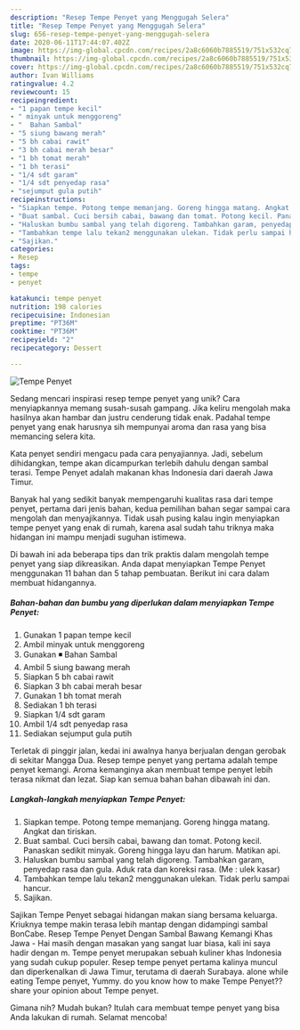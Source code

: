 ```yaml
---
description: "Resep Tempe Penyet yang Menggugah Selera"
title: "Resep Tempe Penyet yang Menggugah Selera"
slug: 656-resep-tempe-penyet-yang-menggugah-selera
date: 2020-06-11T17:44:07.402Z
image: https://img-global.cpcdn.com/recipes/2a8c6060b7885519/751x532cq70/tempe-penyet-foto-resep-utama.jpg
thumbnail: https://img-global.cpcdn.com/recipes/2a8c6060b7885519/751x532cq70/tempe-penyet-foto-resep-utama.jpg
cover: https://img-global.cpcdn.com/recipes/2a8c6060b7885519/751x532cq70/tempe-penyet-foto-resep-utama.jpg
author: Ivan Williams
ratingvalue: 4.2
reviewcount: 15
recipeingredient:
- "1 papan tempe kecil"
- " minyak untuk menggoreng"
- "  Bahan Sambal"
- "5 siung bawang merah"
- "5 bh cabai rawit"
- "3 bh cabai merah besar"
- "1 bh tomat merah"
- "1 bh terasi"
- "1/4 sdt garam"
- "1/4 sdt penyedap rasa"
- "sejumput gula putih"
recipeinstructions:
- "Siapkan tempe. Potong tempe memanjang. Goreng hingga matang. Angkat dan tiriskan."
- "Buat sambal. Cuci bersih cabai, bawang dan tomat. Potong kecil. Panaskan sedikit minyak. Goreng hingga layu dan harum. Matikan api."
- "Haluskan bumbu sambal yang telah digoreng. Tambahkan garam, penyedap rasa dan gula. Aduk rata dan koreksi rasa. (Me : ulek kasar)"
- "Tambahkan tempe lalu tekan2 menggunakan ulekan. Tidak perlu sampai hancur."
- "Sajikan."
categories:
- Resep
tags:
- tempe
- penyet

katakunci: tempe penyet 
nutrition: 198 calories
recipecuisine: Indonesian
preptime: "PT36M"
cooktime: "PT36M"
recipeyield: "2"
recipecategory: Dessert

---
```



![Tempe Penyet](https://img-global.cpcdn.com/recipes/2a8c6060b7885519/751x532cq70/tempe-penyet-foto-resep-utama.jpg)

Sedang mencari inspirasi resep tempe penyet yang unik? Cara menyiapkannya memang susah-susah gampang. Jika keliru mengolah maka hasilnya akan hambar dan justru cenderung tidak enak. Padahal tempe penyet yang enak harusnya sih mempunyai aroma dan rasa yang bisa memancing selera kita.

Kata penyet sendiri mengacu pada cara penyajiannya. Jadi, sebelum dihidangkan, tempe akan dicampurkan terlebih dahulu dengan sambal terasi. Tempe Penyet adalah makanan khas Indonesia dari daerah Jawa Timur.

Banyak hal yang sedikit banyak mempengaruhi kualitas rasa dari tempe penyet, pertama dari jenis bahan, kedua pemilihan bahan segar sampai cara mengolah dan menyajikannya. Tidak usah pusing kalau ingin menyiapkan tempe penyet yang enak di rumah, karena asal sudah tahu triknya maka hidangan ini mampu menjadi suguhan istimewa.


Di bawah ini ada beberapa tips dan trik praktis dalam mengolah tempe penyet yang siap dikreasikan. Anda dapat menyiapkan Tempe Penyet menggunakan 11 bahan dan 5 tahap pembuatan. Berikut ini cara dalam membuat hidangannya.

<!--inarticleads1-->

##### Bahan-bahan dan bumbu yang diperlukan dalam menyiapkan Tempe Penyet:

1. Gunakan 1 papan tempe kecil
1. Ambil  minyak untuk menggoreng
1. Gunakan  ◾ Bahan Sambal
1. Ambil 5 siung bawang merah
1. Siapkan 5 bh cabai rawit
1. Siapkan 3 bh cabai merah besar
1. Gunakan 1 bh tomat merah
1. Sediakan 1 bh terasi
1. Siapkan 1/4 sdt garam
1. Ambil 1/4 sdt penyedap rasa
1. Sediakan sejumput gula putih


Terletak di pinggir jalan, kedai ini awalnya hanya berjualan dengan gerobak di sekitar Mangga Dua. Resep tempe penyet yang pertama adalah tempe penyet kemangi. Aroma kemanginya akan membuat tempe penyet lebih terasa nikmat dan lezat. Siap kan semua bahan bahan dibawah ini dan. 

<!--inarticleads2-->

##### Langkah-langkah menyiapkan Tempe Penyet:

1. Siapkan tempe. Potong tempe memanjang. Goreng hingga matang. Angkat dan tiriskan.
1. Buat sambal. Cuci bersih cabai, bawang dan tomat. Potong kecil. Panaskan sedikit minyak. Goreng hingga layu dan harum. Matikan api.
1. Haluskan bumbu sambal yang telah digoreng. Tambahkan garam, penyedap rasa dan gula. Aduk rata dan koreksi rasa. (Me : ulek kasar)
1. Tambahkan tempe lalu tekan2 menggunakan ulekan. Tidak perlu sampai hancur.
1. Sajikan.


Sajikan Tempe Penyet sebagai hidangan makan siang bersama keluarga. Kriuknya tempe makin terasa lebih mantap dengan didampingi sambal BonCabe. Resep Tempe Penyet Dengan Sambal Bawang Kemangi Khas Jawa - Hai masih dengan masakan yang sangat luar biasa, kali ini saya hadir dengan m. Tempe penyet merupakan sebuah kuliner khas Indonesia yang sudah cukup populer. Resep tempe penyet pertama kalinya muncul dan diperkenalkan di Jawa Timur, terutama di daerah Surabaya. alone while eating Tempe penyet, Yummy. do you know how to make Tempe Penyet??share your opinion about Tempe penyet. 

Gimana nih? Mudah bukan? Itulah cara membuat tempe penyet yang bisa Anda lakukan di rumah. Selamat mencoba!

